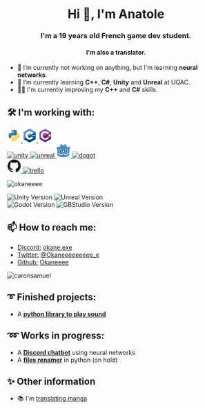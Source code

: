 <h1 align="center">Hi 👋, I'm Anatole</h1>
<h3 align="center">I'm a 19 years old French game dev student.</h3>
<h4 align="center">I'm also a translator.</h4>


<!-- Main infos -->
- 🔭 I’m currently not working on anything, but I'm learning **neural networks**.
- 🌱 I’m currently learning **C++**, **C#**, **Unity** and **Unreal** at UQAC.
- 🙇‍♂️ I'm currently improving my **C++** and **C#** skills.


<!-- Tools used -->
## 🛠 I'm working with:
<p align="left">
  <!-- Languages -->
  <a href="https://www.python.org/" target="_blank">
    <img src="https://raw.githubusercontent.com/devicons/devicon/master/icons/python/python-original.svg" alt="python" width="32" height="32"/>
  </a>
    <a href="https://learn.microsoft.com/en-us/cpp/cpp/" target="_blank">
    <img src="https://raw.githubusercontent.com/devicons/devicon/master/icons/cplusplus/cplusplus-original.svg" alt="c++" width="32" height="32"/>
  </a>
  <a href="https://learn.microsoft.com/en-us/dotnet/csharp/" target="_blank">
    <img src="https://raw.githubusercontent.com/devicons/devicon/master/icons/csharp/csharp-original.svg" alt="c#" width="32" height="32"/>
  <br>

  <!-- Game Engines -->
  <a href="https://unity.com">
    <img src="https://www.vectorlogo.zone/logos/unity3d/unity3d-icon.svg" alt="unity" width="32" height="32"/>
  </a>
  <a href="https://www.unrealengine.com">
    <img src="https://raw.githubusercontent.com/detain/svg-logos/af43b58bee054f40b2c215d97b983d03b190f0d4/svg/u/unreal-1.svg" alt="unreal" width="32" height="32"/>
  </a>
  <a href="https://godotengine.org">
    <img src="https://raw.githubusercontent.com/devicons/devicon/master/icons/godot/godot-original.svg" alt="dogot" width="32" height="32"/>
  </a>
  <a href="https://www.gbstudio.dev">
    <img src="https://raw.githubusercontent.com/chrismaltby/gb-studio/develop/src/assets/app/icon/app_icon.ico" alt="dogot" width="32" height="32"/>
  </a>
  <br>

  <!-- Tools -->
  <a href="https://github.com/" target="_blank">
    <img src="https://raw.githubusercontent.com/devicons/devicon/master/icons/github/github-original.svg" alt="github" width="32" height="32"/>
  </a>
  <a href="https://www.trello.com/" target="_blank">
    <img src="https://www.vectorlogo.zone/logos/trello/trello-icon.svg" alt="trello" width="32" height="32"/>
  </a> 
  
</p>

<!-- Most used languages -->
<img src="https://github-readme-stats.vercel.app/api/top-langs/?username=Okaneeee&layout=compact" alt="okaneeee" />

![Unity Version](https://img.shields.io/badge/Unity-2022.3.4f1-yellow)
![Unreal Version](https://img.shields.io/badge/Unreal-5.2.1-purple) </br>
![Godot Version](https://img.shields.io/badge/Godot-4.2.1-blue)
![GBStudio Version](https://img.shields.io/badge/GB_Studio-3.2.0-pink) </br>

<!-- Contact infos -->
## 📫 How to reach me:
- <u>Discord:</u> [okane.exe](https://discord.com/users/430416407554031616)
- <u>Twitter:</u> [@Okaneeeeeeeee_e](https://twitter.com/Okaneeeeeeeee_e)
- <u>Github:</u> [Okaneeee](https://github.com/Okaneeee)

<!-- Views -->
<p align="left"> <img src="https://komarev.com/ghpvc/?username=Okaneeee&label=Views&color=9b59b6" alt="caronsamuel" /> </p>


<!-- Finished projects -->
## ➰ Finished projects:
- A **[python library to play sound](https://github.com/Okaneeee/soundPlayer)**

## ➿ Works in progress:
- A **[Discord chatbot](https://github.com/Okaneeee/discord-chatbot)** using neural networks
- A **[files renamer](https://github.com/Okaneeee/files-renamer)** in python (on hold)

<!-- Other stuff -->
## ✨ Other information
- 📚 I'm [translating manga](https://twitter.com/ZinniaScans)
